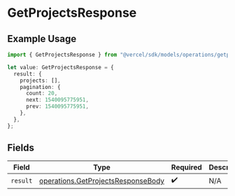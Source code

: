 # GetProjectsResponse

## Example Usage

```typescript
import { GetProjectsResponse } from "@vercel/sdk/models/operations/getprojects.js";

let value: GetProjectsResponse = {
  result: {
    projects: [],
    pagination: {
      count: 20,
      next: 1540095775951,
      prev: 1540095775951,
    },
  },
};
```

## Fields

| Field                                                                                    | Type                                                                                     | Required                                                                                 | Description                                                                              |
| ---------------------------------------------------------------------------------------- | ---------------------------------------------------------------------------------------- | ---------------------------------------------------------------------------------------- | ---------------------------------------------------------------------------------------- |
| `result`                                                                                 | [operations.GetProjectsResponseBody](../../models/operations/getprojectsresponsebody.md) | :heavy_check_mark:                                                                       | N/A                                                                                      |